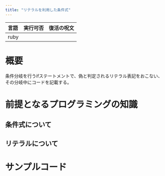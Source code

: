 ```yaml
---
title: "リテラルを利用した条件式"
---
```


|言語|実行可否|復活の呪文|
|:--|:--|:--|
|ruby|||

# 概要

条件分岐を行うifステートメントで、偽と判定されるリテラル表記をおこない、
その分岐中にコードを記載する。

# 前提となるプログラミングの知識

## 条件式について

## リテラルについて

# サンプルコード
